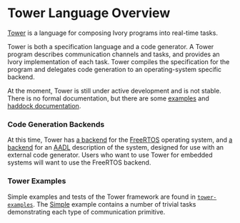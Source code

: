 # Tower Language Overview

[Tower][tower] is a language for composing Ivory programs into real-time tasks.

Tower is both a specification language and a code generator. A Tower program
describes communication channels and tasks, and provides an Ivory implementation
of each task. Tower compiles the specification for the program and delegates
code generation to an operating-system specific backend.

At the moment, Tower is still under active development and is not stable. There
is no formal documentation, but there are some [examples][] and 
[haddock documentation][tower-haddock].

[tower-haddock]: http://smaccmpilot.org/haddock/tower/Ivory-Tower.html

### Code Generation Backends

At this time, Tower has [a backend][tower-freertos] for the [FreeRTOS][]
operating system, and [a backend][tower-aadl] for an [AADL][] description of the
system, designed for use with an external code generator. Users who want to use
Tower for embedded systems will want to use the FreeRTOS backend.

[tower]: http://github.com/GaloisInc/tower
[tower-freertos]: http://github.com/GaloisInc/tower/tree/master/tower-freertos
[tower-aadl]: http://github.com/GaloisInc/tower/tree/master/tower-aadl
[FreeRTOS]: http://freertos.org
[AADL]: https://www.sei.cmu.edu/architecture/research/model-based-engineering/aadl.cfm

### Tower Examples

Simple examples and tests of the Tower framework are found in
[`tower-examples`][examples]. The [Simple][] example contains a number of
trivial tasks demonstrating each type of communication primitive.

[examples]: https://github.com/GaloisInc/tower/tree/master/tower-examples
[Simple]: https://github.com/GaloisInc/tower/blob/master/tower-examples/examples/Simple.hs

